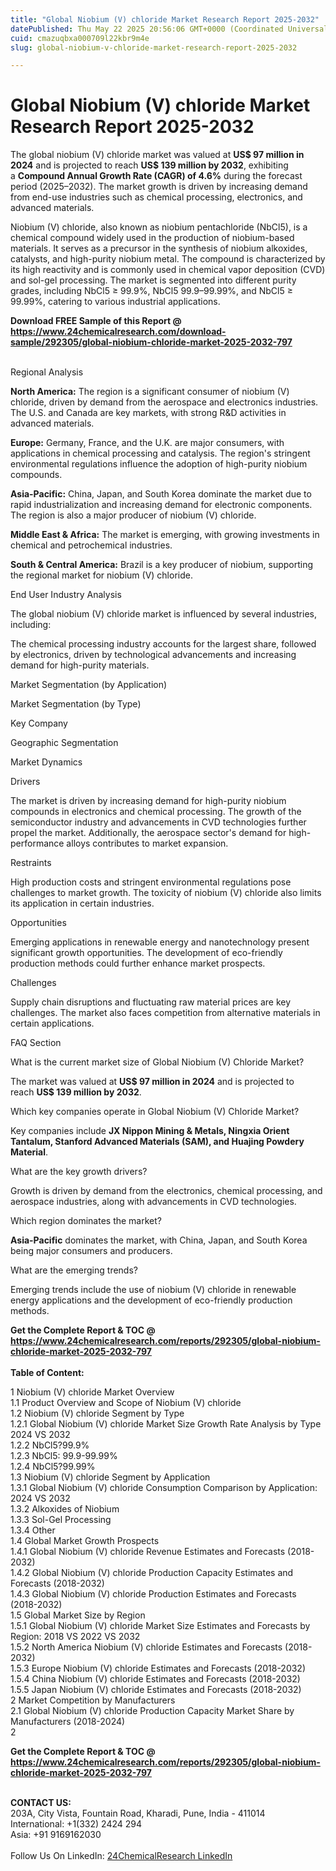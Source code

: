 ```yaml
---
title: "Global Niobium (V) chloride Market Research Report 2025-2032"
datePublished: Thu May 22 2025 20:56:06 GMT+0000 (Coordinated Universal Time)
cuid: cmazuqbxa000709l22kbr9m4e
slug: global-niobium-v-chloride-market-research-report-2025-2032

---
```


# Global Niobium (V) chloride Market Research Report 2025-2032

<p>The global niobium (V) chloride market was valued at <strong>US$ 97 million in 2024</strong> and is projected to reach <strong>US$ 139 million by 2032</strong>, exhibiting a <strong>Compound Annual Growth Rate (CAGR) of 4.6%</strong> during the forecast period (2025–2032). The market growth is driven by increasing demand from end-use industries such as chemical processing, electronics, and advanced materials.</p><p>
</p><p>Niobium (V) chloride, also known as niobium pentachloride (NbCl5), is a chemical compound widely used in the production of niobium-based materials. It serves as a precursor in the synthesis of niobium alkoxides, catalysts, and high-purity niobium metal. The compound is characterized by its high reactivity and is commonly used in chemical vapor deposition (CVD) and sol-gel processing. The market is segmented into different purity grades, including NbCl5 ≥ 99.9%, NbCl5 99.9–99.99%, and NbCl5 ≥ 99.99%, catering to various industrial applications.</p><div><b>Download FREE Sample of this Report @ 
            <a href="https://www.24chemicalresearch.com/download-sample/292305/global-niobium-chloride-market-2025-2032-797">
            https://www.24chemicalresearch.com/download-sample/292305/global-niobium-chloride-market-2025-2032-797</a></b></div><br><p>
Regional Analysis</p><p>
</p><p><strong>North America:</strong> The region is a significant consumer of niobium (V) chloride, driven by demand from the aerospace and electronics industries. The U.S. and Canada are key markets, with strong R&amp;D activities in advanced materials.</p><p>
</p><p><strong>Europe:</strong> Germany, France, and the U.K. are major consumers, with applications in chemical processing and catalysis. The region's stringent environmental regulations influence the adoption of high-purity niobium compounds.</p><p>
</p><p><strong>Asia-Pacific:</strong> China, Japan, and South Korea dominate the market due to rapid industrialization and increasing demand for electronic components. The region is also a major producer of niobium (V) chloride.</p><p>
</p><p><strong>Middle East &amp; Africa:</strong> The market is emerging, with growing investments in chemical and petrochemical industries.</p><p>
</p><p><strong>South &amp; Central America:</strong> Brazil is a key producer of niobium, supporting the regional market for niobium (V) chloride.</p><p>
End User Industry Analysis</p><p>
</p><p>The global niobium (V) chloride market is influenced by several industries, including:</p><p>
</p><p>
</p><p>The chemical processing industry accounts for the largest share, followed by electronics, driven by technological advancements and increasing demand for high-purity materials.</p><p>
Market Segmentation (by Application)</p><p>
</p><p>
Market Segmentation (by Type)</p><p>
</p><p>
Key Company</p><p>
</p><p>
Geographic Segmentation</p><p>
</p><p>
Market Dynamics</p><p>
Drivers</p><p>
</p><p>The market is driven by increasing demand for high-purity niobium compounds in electronics and chemical processing. The growth of the semiconductor industry and advancements in CVD technologies further propel the market. Additionally, the aerospace sector's demand for high-performance alloys contributes to market expansion.</p><p>
Restraints</p><p>
</p><p>High production costs and stringent environmental regulations pose challenges to market growth. The toxicity of niobium (V) chloride also limits its application in certain industries.</p><p>
Opportunities</p><p>
</p><p>Emerging applications in renewable energy and nanotechnology present significant growth opportunities. The development of eco-friendly production methods could further enhance market prospects.</p><p>
Challenges</p><p>
</p><p>Supply chain disruptions and fluctuating raw material prices are key challenges. The market also faces competition from alternative materials in certain applications.</p><p>
FAQ Section</p><p>
What is the current market size of Global Niobium (V) Chloride Market?</p><p>
</p><p>The market was valued at <strong>US$ 97 million in 2024</strong> and is projected to reach <strong>US$ 139 million by 2032</strong>.</p><p>
Which key companies operate in Global Niobium (V) Chloride Market?</p><p>
</p><p>Key companies include <strong>JX Nippon Mining &amp; Metals, Ningxia Orient Tantalum, Stanford Advanced Materials (SAM), and Huajing Powdery Material</strong>.</p><p>
What are the key growth drivers?</p><p>
</p><p>Growth is driven by demand from the electronics, chemical processing, and aerospace industries, along with advancements in CVD technologies.</p><p>
Which region dominates the market?</p><p>
</p><p><strong>Asia-Pacific</strong> dominates the market, with China, Japan, and South Korea being major consumers and producers.</p><p>
What are the emerging trends?</p><p>
</p><p>Emerging trends include the use of niobium (V) chloride in renewable energy applications and the development of eco-friendly production methods.</p>

<div><b>Get the Complete Report & TOC @ 
            <a href="https://www.24chemicalresearch.com/reports/292305/global-niobium-chloride-market-2025-2032-797">
            https://www.24chemicalresearch.com/reports/292305/global-niobium-chloride-market-2025-2032-797</a></b></div><br>
            <b>Table of Content:</b><p>1 Niobium (V) chloride Market Overview<br />
    1.1 Product Overview and Scope of Niobium (V) chloride<br />
    1.2 Niobium (V) chloride Segment by Type<br />
        1.2.1 Global Niobium (V) chloride Market Size Growth Rate Analysis by Type 2024 VS 2032<br />
        1.2.2 NbCl5?99.9%<br />
        1.2.3 NbCl5: 99.9-99.99%<br />
        1.2.4 NbCl5?99.99%<br />
    1.3 Niobium (V) chloride Segment by Application<br />
        1.3.1 Global Niobium (V) chloride Consumption Comparison by Application: 2024 VS 2032<br />
        1.3.2 Alkoxides of Niobium<br />
        1.3.3 Sol-Gel Processing<br />
        1.3.4 Other<br />
    1.4 Global Market Growth Prospects<br />
        1.4.1 Global Niobium (V) chloride Revenue Estimates and Forecasts (2018-2032)<br />
        1.4.2 Global Niobium (V) chloride Production Capacity Estimates and Forecasts (2018-2032)<br />
        1.4.3 Global Niobium (V) chloride Production Estimates and Forecasts (2018-2032)<br />
    1.5 Global Market Size by Region<br />
        1.5.1 Global Niobium (V) chloride Market Size Estimates and Forecasts by Region: 2018 VS 2022 VS 2032<br />
        1.5.2 North America Niobium (V) chloride Estimates and Forecasts (2018-2032)<br />
        1.5.3 Europe Niobium (V) chloride Estimates and Forecasts (2018-2032)<br />
        1.5.4 China Niobium (V) chloride Estimates and Forecasts (2018-2032)<br />
        1.5.5 Japan Niobium (V) chloride Estimates and Forecasts (2018-2032)<br />
2 Market Competition by Manufacturers<br />
    2.1 Global Niobium (V) chloride Production Capacity Market Share by Manufacturers (2018-2024)<br />
    2</p>

<div><b>Get the Complete Report & TOC @ 
            <a href="https://www.24chemicalresearch.com/reports/292305/global-niobium-chloride-market-2025-2032-797">
            https://www.24chemicalresearch.com/reports/292305/global-niobium-chloride-market-2025-2032-797</a></b></div><br>

<b>CONTACT US:</b><br>
            203A, City Vista, Fountain Road, Kharadi, Pune, India - 411014<br>
            International: +1(332) 2424 294<br>
            Asia: +91 9169162030 <br><br>
            Follow Us On LinkedIn: <a href="https://www.linkedin.com/company/24chemicalresearch/">24ChemicalResearch LinkedIn</a>